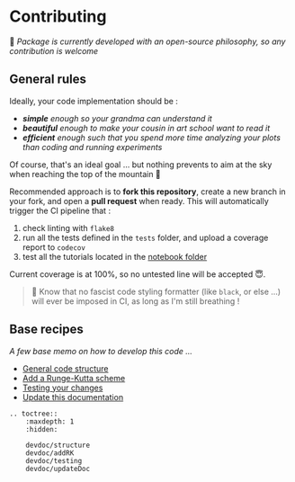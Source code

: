 # Contributing

📜 _Package is currently developed with an open-source philosophy, so any contribution is welcome_

## General rules

Ideally, your code implementation should be :

- _**simple** enough so your grandma can understand it_
- _**beautiful** enough to make your cousin in art school want to read it_
- _**efficient** enough such that you spend more time analyzing your plots than coding and running experiments_

Of course, that's an ideal goal ... but nothing prevents to aim at the sky when reaching the top of the mountain 🚡

Recommended approach is to **fork this repository**, create a new branch in your fork, and open a **pull request** when ready.
This will automatically trigger the CI pipeline that :

1. check linting with `flake8`
2. run all the tests defined in the `tests` folder, and upload a coverage report to `codecov`
3. test all the tutorials located in the [notebook folder](https://github.com/Parallel-in-Time/qmat/tree/main/docs/notebooks) 

Current coverage is at 100%, so no untested line will be accepted 😇.

> 📣 Know that no fascist code styling formatter (like `black`, or else ...) will ever be imposed in CI, as long as I'm still breathing !

## Base recipes

_A few base memo on how to develop this code ..._

- [General code structure](./devdoc/structure.md)
- [Add a Runge-Kutta scheme](./devdoc/addRK.md)
- [Testing your changes](./devdoc/testing.md)
- [Update this documentation](./devdoc/updateDoc.md)

```{eval-rst}
.. toctree::
    :maxdepth: 1
    :hidden:

    devdoc/structure
    devdoc/addRK
    devdoc/testing
    devdoc/updateDoc
```